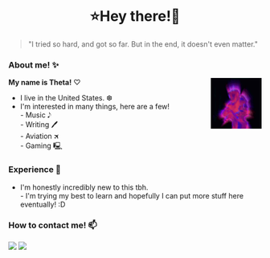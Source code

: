 
<h1 align="center">⭐Hey there!🌌</h1>

> "I tried so hard, and got so far. But in the end, it doesn't even matter."

### About me! ✨
<img align="right" alt="it's me, theta!" src="epsthetagif.gif" width="20%" height="auto" /> **My name is Theta!** ♡ <br>
- I live in the United States. ❆ <br>
- I'm interested in many things, here are a few!<br> - Music 𝅘𝅥𝅮<br>- Writing 🖊<br>- Aviation 🛪<br>- Gaming 🖳




### Experience 📌

- I'm honestly incredibly new to this tbh. <br>- I'm trying my best to learn and hopefully I can put more stuff here eventually! :D

### How to contact me! 📫

![](https://dcbadge.vercel.app/api/shield/216404071253278720?theme=gray&compact=true&logoColor=ab6afe) <a href="https://www.thetaa.rf.gd">
    <img src="https://img.shields.io/badge/website-000000?style=for-the-badge&logo=About.me&logoColor=ab6afe" /> <br>
